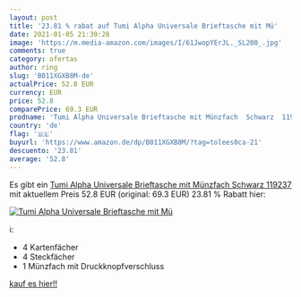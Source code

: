 ```yaml
---
layout: post
title: '23.81 % rabat auf Tumi Alpha Universale Brieftasche mit Mü'
date: 2021-01-05 21:39:28
image: 'https://m.media-amazon.com/images/I/61JwopYErJL._SL200_.jpg'
comments: true
category: ofertas
author: ring
slug: 'B011XGXB8M-de'
actualPrice: 52.8 EUR
currency: EUR
price: 52.8
comparePrice: 69.3 EUR
prodname: 'Tumi Alpha Universale Brieftasche mit Münzfach  Schwarz  119237'
country: 'de'
flag: '🇩🇪'
buyurl: 'https://www.amazon.de/dp/B011XGXB8M/?tag=tolees0ca-21'
descuento: '23.81'
average: '52.8'
---
```


Es gibt ein [Tumi Alpha Universale Brieftasche mit Münzfach  Schwarz  119237](https://www.amazon.de/dp/B011XGXB8M/?tag=tolees0ca-21) mit aktuellem Preis 52.8 EUR (original: 69.3 EUR) 23.81 % Rabatt hier:

[![Tumi Alpha Universale Brieftasche mit Mü](https://m.media-amazon.com/images/I/61JwopYErJL._SL200_.jpg)](https://www.amazon.de/dp/B011XGXB8M/?tag=tolees0ca-21)

ℹ️:

- 4 Kartenfächer
- 4 Steckfächer
- 1 Münzfach mit Druckknopfverschluss

[kauf es hier!!](https://www.amazon.de/dp/B011XGXB8M/?tag=tolees0ca-21)
